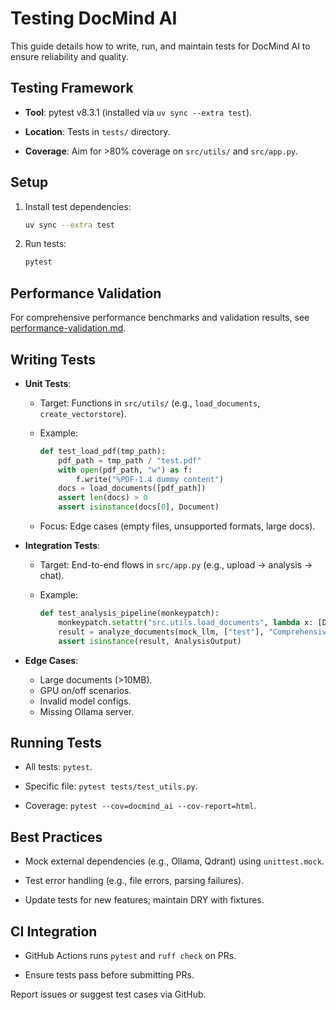 # Testing DocMind AI

This guide details how to write, run, and maintain tests for DocMind AI to ensure reliability and quality.

## Testing Framework

- **Tool**: pytest v8.3.1 (installed via `uv sync --extra test`).

- **Location**: Tests in `tests/` directory.

- **Coverage**: Aim for >80% coverage on `src/utils/` and `src/app.py`.

## Setup

1. Install test dependencies:

   ```bash
   uv sync --extra test
   ```

2. Run tests:

   ```bash
   pytest
   ```

## Performance Validation

For comprehensive performance benchmarks and validation results, see [performance-validation.md](./performance-validation.md).

## Writing Tests

- **Unit Tests**:
  - Target: Functions in `src/utils/` (e.g., `load_documents`, `create_vectorstore`).
  - Example:

    ```python
    def test_load_pdf(tmp_path):
        pdf_path = tmp_path / "test.pdf"
        with open(pdf_path, "w") as f:
            f.write("%PDF-1.4 dummy content")
        docs = load_documents([pdf_path])
        assert len(docs) > 0
        assert isinstance(docs[0], Document)
    ```

  - Focus: Edge cases (empty files, unsupported formats, large docs).

- **Integration Tests**:
  - Target: End-to-end flows in `src/app.py` (e.g., upload → analysis → chat).
  - Example:

    ```python
    def test_analysis_pipeline(monkeypatch):
        monkeypatch.setattr("src.utils.load_documents", lambda x: [Document(page_content="test")])
        result = analyze_documents(mock_llm, ["test"], "Comprehensive", "", "Neutral", "General Assistant", "Concise", 4096)
        assert isinstance(result, AnalysisOutput)
    ```

- **Edge Cases**:
  - Large documents (>10MB).
  - GPU on/off scenarios.
  - Invalid model configs.
  - Missing Ollama server.

## Running Tests

- All tests: `pytest`.

- Specific file: `pytest tests/test_utils.py`.

- Coverage: `pytest --cov=docmind_ai --cov-report=html`.

## Best Practices

- Mock external dependencies (e.g., Ollama, Qdrant) using `unittest.mock`.

- Test error handling (e.g., file errors, parsing failures).

- Update tests for new features; maintain DRY with fixtures.

## CI Integration

- GitHub Actions runs `pytest` and `ruff check` on PRs.

- Ensure tests pass before submitting PRs.

Report issues or suggest test cases via GitHub.

